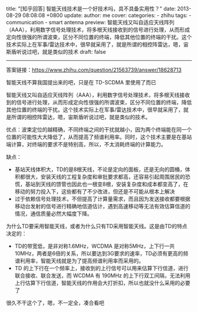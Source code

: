 title: "[知乎回答] 智能天线技术是一个好技术吗，具不具备实用性？"
date: 2013-08-29 08:08:08 +0800
update:
author: me
cover:
categories:
    - zhihu
tags:
    - communication
    - smart antenna
preview: 智能天线又叫自适应天线阵列（AAA），利用数字信号处理技术，将多根天线接收到的信号进行处理，从而形成定向性很强的所谓波束，区分不同位置的终端，降低其他位置的终端的干扰。这个技术实际上在军事/雷达技术中，很早就采用了，就是所谓的相控阵雷达，嗯，宙斯盾听说过吧，就是类似的技术
draft: false

---

答案链接：https://www.zhihu.com/question/21563739/answer/18628713

智能天线不算我国提出来的吧，只是在 TD-SCDMA 里使用了而已

智能天线又叫自适应天线阵列（AAA），利用数字信号处理技术，将多根天线接收到的信号进行处理，从而形成定向性很强的所谓波束，区分不同位置的终端，降低其他位置的终端的干扰。这个技术实际上在军事/雷达技术中，很早就采用了，就是所谓的相控阵雷达，嗯，宙斯盾听说过吧，就是类似的技术。

优点：波束定位的越精确，不同终端之间的干扰就越小，因为两个终端能在同一个位置的可能性大大降低了，从而提高了频谱利用率。同时，这个技术主要是在基站端计算，对终端的要求不是特别高，所以，不太消耗终端的计算能力。

缺点：

- 基站天线体积大，TD的是8根天线，不论是定向的面板，还是无向的圆桶，体积都很大，安装天线的工程复杂度和审批要求都高，还容易引起周围居民的恐慌，基站到天线的馈管也因此也一根变8根，安装复杂度和成本都变高了，在移动的努力投入下，这些都有了不少改进，但还是不可能从根本上解决
- 过于依赖信号处理技术，不但提高了计算量需求，而且因为发送接收都要根据移动台发射的信号进行精确地信道估计，遇到高速移动等无法有效估算信道的情况，通信质量必然大幅度下降。

为什么TD要采用智能天线，或者为什么只有TD采用智能天线。这是由TD的特点决定的：

- TD的带宽低，是非对称1.6MHz，WCDMA 是对称5MHz，上下行一共10MHz，两者是6倍的关系，所以要达到3G要求的速率，TD必须有更高的频谱利用率，智能天线就是为了提高频谱利用率而采用的。
- TD 的上下行在一个频率上，接收到的上行信号可以用来估算下行信道，进行联合接收、联合发送，而 WCDMA 有 190MHz 的上下行双工间隔，无法利用上行估算下行信道，智能天线的作用会大打折扣，所以也就没什么采用的必要了

很久不干这个了，嗯，不一定全，凑合看吧

